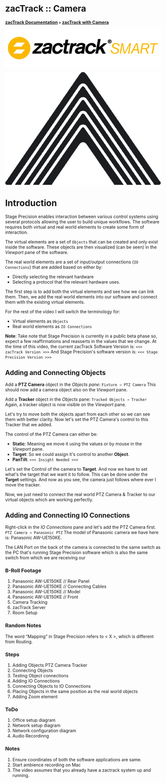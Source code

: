 # zacTrack :: Camera
**[zacTrack Documentation](../../README.md) `>` [zacTrack with Camera](zt_Camera.md)**

![Untitled](resources/Untitled.png)

![Picture1.png](resources/Picture1.png)

# Introduction

Stage Precision enables interaction between various control systems using several protocols allowing the user to build unique workflows.
The software requires both virtual and real world elements to create some form of interaction.

The virtual elements are a set of `Objects` that can be created and only exist inside the software.
These objects are then visualized (can be seen) in the *Viewport* pane of the software.

The real world elements are a set of input/output connections (`IO Connections`) that are added based on either by:

- Directly selecting the relevant hardware
- Selecting a protocol that the relevant hardware uses.

The first step is to add both the virtual elements and see how we can link them.
Then, we add the real world elements into our software and connect them with the existing virtual elements.

For the rest of the video I will switch the terminology for:

- Virtual elements as `Objects`
- Real world elements as `IO Connections`

**Note**:
Take note that Stage Precision is currently in a public beta phase so, expect a few reaffirmations and reasserts in the values that we change.
At the time of this video, the current zacTrack Software Version is: `<<< zacTrack Version >>>`
And Stage Precision's software version is: `<<< Stage Precision Version >>>`

## Adding and Connecting Objects

Add a **PTZ Camera** object in the *Objects pane*:
`Fixture → PTZ Camera`
This should now add a camera object also on the *Viewport* pane.

Add a **Tracker** object in the *Objects* pane:
`Tracked Objects → Tracker`
Again, a tracker object is now visible on the *Viewport* pane.

Let's try to move both the objects apart from each other so we can see them with better clarity.
Now let's set the PTZ Camera's control to this Tracker that we added.

The control of the PTZ Camera can either be:

- **Static**: Meaning we move it using the values or by mouse in the *Viewport* pane.
- **Target**: So we could assign it's control to another **Object**.
- **PanTilt**: `<<< Insight Needed >>>`

Let's set the Control of the camera to **Target**.
And now we have to set what's the target that we want it to follow.
This can be done under the **Target** settings.
And now as you see, the camera just follows where ever I move the tracker.

Now, we just need to connect the real world PTZ Camera & Tracker to our virtual objects which are working perfectly.

## Adding and Connecting IO Connections

Right-click in the *IO Connections* pane and let's add the PTZ Camera first.
`PTZ Camera → Panasonic PTZ`
The model of Panasonic camera we have here is: Panasonic AW-UE150KE.

The LAN Port on the back of the camera is connected to the same switch as the PC that's running Stage Precision software which is also the same switch from which we are receiving our 

### B-Roll Footage

1. Panasonic AW-UE150KE // Rear Panel
2. Panasonic AW-UE150KE // Connecting Cables
3. Panasonic AW-UE150KE // Model
4. Panasonic AW-UE150KE // Front
5. Camera Tracking
6. zacTrack Server
7. Room Setup

### Random Notes

The word “Mapping” in Stage Precision refers to < X >, which is different from Routing.

### Steps

1. Adding Objects
PTZ Camera
Tracker
2. Connecting Objects
3. Testing Object connections
4. Adding IO Connections
5. Connecting Objects to IO Connections
6. Placing Objects in the same position as the real world objects
7. Adding Zoom element

### ToDo

1.  Office setup diagram
2. Network setup diagram
3. Network configuration diagram
4. Audio Recordinng

### Notes

1. Ensure coordinates of both the software applications are same.
2. Start ambience recording on Mac
3. The video assumes that you already have a zactrack system up and running.
